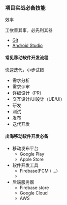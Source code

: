 ### 项目实战必备技能

效率

工欲善其事，必先利其器

* [Git](https://git-scm.com/)
* [Android Studio](https://developer.android.com/studio)



#### 常见移动软件开发流程

快速迭代，小步试错

* 需求分析
* 需求评审
* 详细设计（PR）
* 交互设计/UI设计（UE/UI）
* 研发
* 测试
* 发布
* 迭代开发



#### 出海移动软件开发必备

* 移动发布平台
  * Google Play
  * Apple Store
* 软件开发工具
  * Firebase(FCM / ...)
  * 
* 后端服务器
  * Firebase store
  * Google Cloud
  * AWS